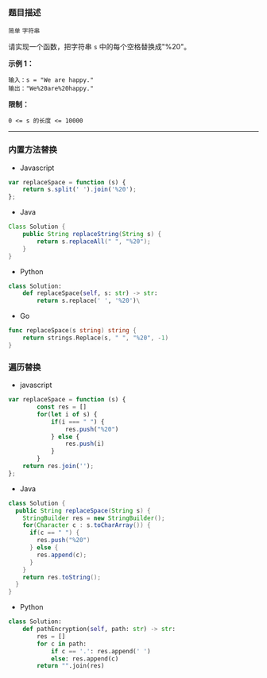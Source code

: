 ### 题目描述

`简单` `字符串`

请实现一个函数，把字符串 `s` 中的每个空格替换成"%20"。

**示例 1：**

```
输入：s = "We are happy."
输出："We%20are%20happy."
```

**限制：**

```
0 <= s 的长度 <= 10000
```

---

### 内置方法替换

- Javascript

```javascript
var replaceSpace = function (s) {
    return s.split(' ').join('%20');
};
```

- Java

```java
Class Solution {
	public String replaceString(String s) {
		return s.replaceAll(" ", "%20");
	}
}
```

- Python

```python
class Solution:
    def replaceSpace(self, s: str) -> str:
        return s.replace(' ', '%20')\
```

- Go

```go
func replaceSpace(s string) string {
    return strings.Replace(s, " ", "%20", -1)
}
```

### 遍历替换

- javascript

```javascript
var replaceSpace = function (s) {
		const res = []
		for(let i of s) {
		 	if(i === " ") {
				res.push("%20")
			} else {
				res.push(i)
			}
		}
    return res.join('');
};
```

- Java

```Java
class Solution {
  public String replaceSpace(String s) {
    StringBuilder res = new StringBuilder();
    for(Character c : s.toCharArray()) {
      if(c == " ") {
        res.push("%20")
      } else {
        res.append(c);
      }
    }
    return res.toString();
  }
}
```

- Python

```python
class Solution:
    def pathEncryption(self, path: str) -> str:
        res = []
        for c in path:
            if c == '.': res.append(' ')
            else: res.append(c)
        return "".join(res)
```

